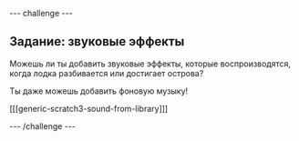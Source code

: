 --- challenge ---

## Задание: звуковые эффекты

Можешь ли ты добавить звуковые эффекты, которые воспроизводятся, когда лодка разбивается или достигает острова?

Ты даже можешь добавить фоновую музыку!

[[[generic-scratch3-sound-from-library]]]

--- /challenge ---